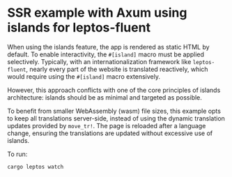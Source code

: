 # SSR example with Axum using islands for leptos-fluent

When using the islands feature, the app is rendered as static HTML by default.
To enable interactivity, the `#[island]` macro must be applied selectively.
Typically, with an internationalization framework like `leptos-fluent`, nearly
every part of the website is translated reactively, which would require using
the `#[island]` macro extensively.

However, this approach conflicts with one of the core principles of islands
architecture: islands should be as minimal and targeted as possible.

To benefit from smaller WebAssembly (wasm) file sizes, this example opts to keep
all translations server-side, instead of using the dynamic translation updates
provided by `move_tr!`. The page is reloaded after a language change, ensuring
the translations are updated without excessive use of islands.

To run:

```sh
cargo leptos watch
```
